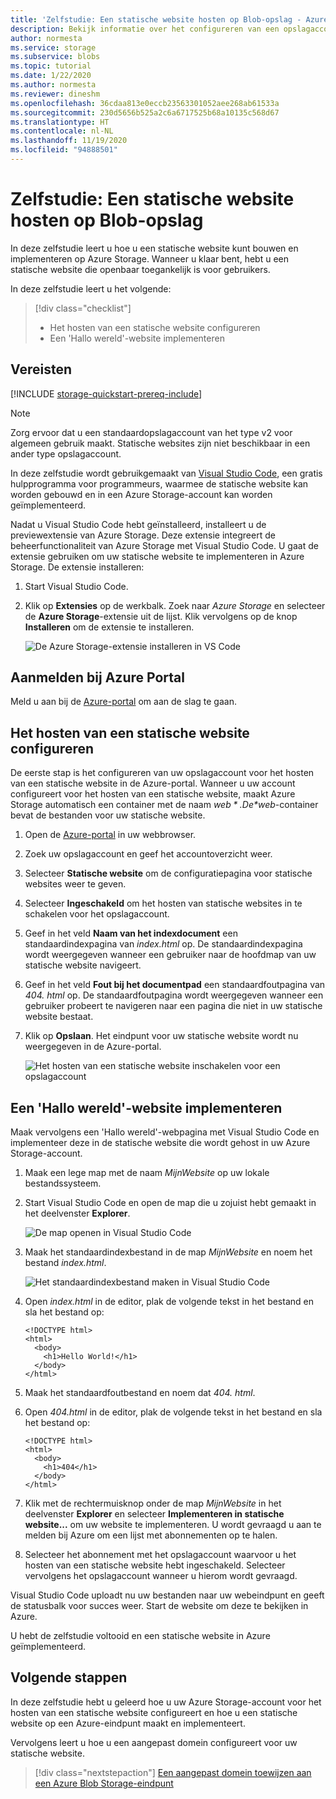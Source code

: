 ```yaml
---
title: 'Zelfstudie: Een statische website hosten op Blob-opslag - Azure Storage'
description: Bekijk informatie over het configureren van een opslagaccount voor het hosten van een statische website en het implementeren van een statische website op Azure Storage.
author: normesta
ms.service: storage
ms.subservice: blobs
ms.topic: tutorial
ms.date: 1/22/2020
ms.author: normesta
ms.reviewer: dineshm
ms.openlocfilehash: 36cdaa813e0eccb23563301052aee268ab61533a
ms.sourcegitcommit: 230d5656b525a2c6a6717525b68a10135c568d67
ms.translationtype: HT
ms.contentlocale: nl-NL
ms.lasthandoff: 11/19/2020
ms.locfileid: "94888501"
---
```

<!---Customer intent: I want to host files for a static website in Blob storage and access the website from an Azure endpoint.--->

# <a name="tutorial-host-a-static-website-on-blob-storage"></a>Zelfstudie: Een statische website hosten op Blob-opslag

In deze zelfstudie leert u hoe u een statische website kunt bouwen en implementeren op Azure Storage. Wanneer u klaar bent, hebt u een statische website die openbaar toegankelijk is voor gebruikers. 

In deze zelfstudie leert u het volgende:

> [!div class="checklist"]
> * Het hosten van een statische website configureren
> * Een 'Hallo wereld'-website implementeren

## <a name="prerequisites"></a>Vereisten

[!INCLUDE [storage-quickstart-prereq-include](../../../includes/storage-quickstart-prereq-include.md)]

> [!NOTE] 
> Zorg ervoor dat u een standaardopslagaccount van het type v2 voor algemeen gebruik maakt. Statische websites zijn niet beschikbaar in een ander type opslagaccount.

In deze zelfstudie wordt gebruikgemaakt van [Visual Studio Code](https://code.visualstudio.com/download), een gratis hulpprogramma voor programmeurs, waarmee de statische website kan worden gebouwd en in een Azure Storage-account kan worden geïmplementeerd.

Nadat u Visual Studio Code hebt geïnstalleerd, installeert u de previewextensie van Azure Storage. Deze extensie integreert de beheerfunctionaliteit van Azure Storage met Visual Studio Code. U gaat de extensie gebruiken om uw statische website te implementeren in Azure Storage. De extensie installeren:

1. Start Visual Studio Code.
2. Klik op **Extensies** op de werkbalk. Zoek naar *Azure Storage* en selecteer de **Azure Storage**-extensie uit de lijst. Klik vervolgens op de knop **Installeren** om de extensie te installeren.

    ![De Azure Storage-extensie installeren in VS Code](media/storage-blob-static-website-host/install-extension-vs-code.png)

## <a name="sign-in-to-the-azure-portal"></a>Aanmelden bij Azure Portal

Meld u aan bij de [Azure-portal](https://portal.azure.com/) om aan de slag te gaan.

## <a name="configure-static-website-hosting"></a>Het hosten van een statische website configureren

De eerste stap is het configureren van uw opslagaccount voor het hosten van een statische website in de Azure-portal. Wanneer u uw account configureert voor het hosten van een statische website, maakt Azure Storage automatisch een container met de naam *$web*. De *$web*-container bevat de bestanden voor uw statische website. 

1. Open de [Azure-portal](https://portal.azure.com/) in uw webbrowser. 
1. Zoek uw opslagaccount en geef het accountoverzicht weer.
1. Selecteer **Statische website** om de configuratiepagina voor statische websites weer te geven.
1. Selecteer **Ingeschakeld** om het hosten van statische websites in te schakelen voor het opslagaccount.
1. Geef in het veld **Naam van het indexdocument** een standaardindexpagina van *index.html* op. De standaardindexpagina wordt weergegeven wanneer een gebruiker naar de hoofdmap van uw statische website navigeert.  
1. Geef in het veld **Fout bij het documentpad** een standaardfoutpagina van *404. html* op. De standaardfoutpagina wordt weergegeven wanneer een gebruiker probeert te navigeren naar een pagina die niet in uw statische website bestaat.
1. Klik op **Opslaan**. Het eindpunt voor uw statische website wordt nu weergegeven in de Azure-portal. 

    ![Het hosten van een statische website inschakelen voor een opslagaccount](media/storage-blob-static-website-host/enable-static-website-hosting.png)

## <a name="deploy-a-hello-world-website"></a>Een 'Hallo wereld'-website implementeren

Maak vervolgens een 'Hallo wereld'-webpagina met Visual Studio Code en implementeer deze in de statische website die wordt gehost in uw Azure Storage-account.

1. Maak een lege map met de naam *MijnWebsite* op uw lokale bestandssysteem. 
1. Start Visual Studio Code en open de map die u zojuist hebt gemaakt in het deelvenster **Explorer**.

    ![De map openen in Visual Studio Code](media/storage-blob-static-website-host/open-folder-vs-code.png)

1. Maak het standaardindexbestand in de map *MijnWebsite* en noem het bestand *index.html*.

    ![Het standaardindexbestand maken in Visual Studio Code](media/storage-blob-static-website-host/create-index-file-vs-code.png)

1. Open *index.html* in de editor, plak de volgende tekst in het bestand en sla het bestand op:

    ```
    <!DOCTYPE html>
    <html>
      <body>
        <h1>Hello World!</h1>
      </body>
    </html>
    ```

1. Maak het standaardfoutbestand en noem dat *404. html*.
1. Open *404.html* in de editor, plak de volgende tekst in het bestand en sla het bestand op:

    ```
    <!DOCTYPE html>
    <html>
      <body>
        <h1>404</h1>
      </body>
    </html>
    ```

1. Klik met de rechtermuisknop onder de map *MijnWebsite* in het deelvenster **Explorer** en selecteer **Implementeren in statische website...** om uw website te implementeren. U wordt gevraagd u aan te melden bij Azure om een lijst met abonnementen op te halen.

1. Selecteer het abonnement met het opslagaccount waarvoor u het hosten van een statische website hebt ingeschakeld. Selecteer vervolgens het opslagaccount wanneer u hierom wordt gevraagd.

Visual Studio Code uploadt nu uw bestanden naar uw webeindpunt en geeft de statusbalk voor succes weer. Start de website om deze te bekijken in Azure.

U hebt de zelfstudie voltooid en een statische website in Azure geïmplementeerd.

## <a name="next-steps"></a>Volgende stappen

In deze zelfstudie hebt u geleerd hoe u uw Azure Storage-account voor het hosten van een statische website configureert en hoe u een statische website op een Azure-eindpunt maakt en implementeert.

Vervolgens leert u hoe u een aangepast domein configureert voor uw statische website.

> [!div class="nextstepaction"]
> [Een aangepast domein toewijzen aan een Azure Blob Storage-eindpunt](storage-custom-domain-name.md)
